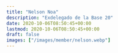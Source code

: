 ```yaml
---
title: "Nelson Noa"
description: "Exdelegado de la Base 20"
date: 2020-10-06T08:50:45+00:00
lastmod: 2020-10-06T08:50:45+00:00
draft: false
images: ["/images/member/nelson.webp"]
---
```

